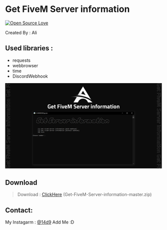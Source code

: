# Get FiveM Server information

[![Open Source Love](https://badges.frapsoft.com/os/v1/open-source.svg?v=103)](https://github.com/ellerbrock/open-source-badges/)

Created By : Ali

## Used libraries :
- requests
- webbrowser
- time
- DiscordWebhook


![program pic](https://github.com/14d9/Get-FiveM-Server-information/blob/master/img/Get-FiveM-Server-information.png)


       

 ## Download
 > Download : [ClickHere](https://github.com/14d9/Get-FiveM-Server-information/archive/refs/heads/master.zip) (Get-FiveM-Server-information-master.zip)

     

## Contact:

My Instagarm : [@14d9](https://www.instagram.com/14d9) Add Me :D

